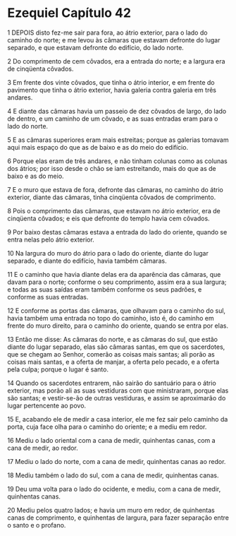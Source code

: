 # Ezequiel Capítulo 42

1	DEPOIS disto fez-me sair para fora, ao átrio exterior, para o lado do caminho do norte; e me levou às câmaras que estavam defronte do lugar separado, e que estavam defronte do edifício, do lado norte.

2	Do comprimento de cem côvados, era a entrada do norte; e a largura era de cinqüenta côvados.

3	Em frente dos vinte côvados, que tinha o átrio interior, e em frente do pavimento que tinha o átrio exterior, havia galeria contra galeria em três andares.

4	E diante das câmaras havia um passeio de dez côvados de largo, do lado de dentro, e um caminho de um côvado, e as suas entradas eram para o lado do norte.

5	E as câmaras superiores eram mais estreitas; porque as galerias tomavam aqui mais espaço do que as de baixo e as do meio do edifício.

6	Porque elas eram de três andares, e não tinham colunas como as colunas dos átrios; por isso desde o chão se iam estreitando, mais do que as de baixo e as do meio.

7	E o muro que estava de fora, defronte das câmaras, no caminho do átrio exterior, diante das câmaras, tinha cinqüenta côvados de comprimento.

8	Pois o comprimento das câmaras, que estavam no átrio exterior, era de cinqüenta côvados; e eis que defronte do templo havia cem côvados.

9	Por baixo destas câmaras estava a entrada do lado do oriente, quando se entra nelas pelo átrio exterior.

10	Na largura do muro do átrio para o lado do oriente, diante do lugar separado, e diante do edifício, havia também câmaras.

11	E o caminho que havia diante delas era da aparência das câmaras, que davam para o norte; conforme o seu comprimento, assim era a sua largura; e todas as suas saídas eram também conforme os seus padrões, e conforme as suas entradas.

12	E conforme as portas das câmaras, que olhavam para o caminho do sul, havia também uma entrada no topo do caminho, isto é, do caminho em frente do muro direito, para o caminho do oriente, quando se entra por elas.

13	Então me disse: As câmaras do norte, e as câmaras do sul, que estão diante do lugar separado, elas são câmaras santas, em que os sacerdotes, que se chegam ao Senhor, comerão as coisas mais santas; ali porão as coisas mais santas, e a oferta de manjar, a oferta pelo pecado, e a oferta pela culpa; porque o lugar é santo.

14	Quando os sacerdotes entrarem, não sairão do santuário para o átrio exterior, mas porão ali as suas vestiduras com que ministraram, porque elas são santas; e vestir-se-ão de outras vestiduras, e assim se aproximarão do lugar pertencente ao povo.

15	E, acabando ele de medir a casa interior, ele me fez sair pelo caminho da porta, cuja face olha para o caminho do oriente; e a mediu em redor.

16	Mediu o lado oriental com a cana de medir, quinhentas canas, com a cana de medir, ao redor.

17	Mediu o lado do norte, com a cana de medir, quinhentas canas ao redor.

18	Mediu também o lado do sul, com a cana de medir, quinhentas canas.

19	Deu uma volta para o lado do ocidente, e mediu, com a cana de medir, quinhentas canas.

20	Mediu pelos quatro lados; e havia um muro em redor, de quinhentas canas de comprimento, e quinhentas de largura, para fazer separação entre o santo e o profano.

